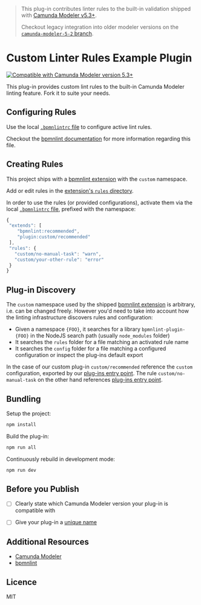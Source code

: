 > This plug-in contributes linter rules to the built-in validation shipped with [Camunda Modeler v5.3+](https://github.com/camunda/camunda-modeler/blob/develop/CHANGELOG.md#530). 
>
> Checkout legacy integration into older modeler versions on the [`camunda-modeler-5-2` branch](https://github.com/camunda/camunda-modeler-custom-linter-rules-plugin/tree/camunda-modeler-5-2).

# Custom Linter Rules Example Plugin

[![Compatible with Camunda Modeler version 5.3+](https://img.shields.io/badge/Camunda%20Modeler-5.3+-blue.svg)](https://github.com/camunda/camunda-modeler)

This plug-in provides custom lint rules to the built-in Camunda Modeler linting feature. Fork it to suite your needs.


## Configuring Rules

Use the local [`.bpmnlintrc` file](.bpmnlintrc) to configure active lint rules.

Checkout the [bpmnlint documentation](https://github.com/bpmn-io/bpmnlint#configuration) for more information regarding this file.


## Creating Rules

This project ships with a [bpmnlint extension](./bpmnlint-plugin-custom) with the `custom` namespace. 

Add or edit rules in the [extension's `rules` directory](./bpmnlint-plugin-custom/rules). 

In order to use the rules (or provided configurations), activate them via the local [`.bpmnlintrc` file](.bpmnlintrc), prefixed with the namespace: 

 ```javascript
{
  "extends": [
     "bpmnlint:recommended",
     "plugin:custom/recommended"
  ],
  "rules": {
    "custom/no-manual-task": "warn",
    "custom/your-other-rule": "error"
  }
}
```


## Plug-in Discovery

The `custom` namespace used by the shipped [bpmnlint extension](./bpmnlint-plugin-custom) is arbitrary, i.e. can be changed freely. However you'd need to take into account how the linting infrastructure discovers rules and configuration:

* Given a namespace `{FOO}`, it searches for a library `bpmnlint-plugin-{FOO}` in the NodeJS search path (usually `node_modules` folder)
* It searches the `rules` folder for a file matching an activated rule name
* It searches the `config` folder for a file matching a configured configuration or inspect the plug-ins default export

In the case of our custom plug-in `custom/recommended` reference the `custom` configuration, exported by our [plug-ins entry point](/bpmnlint-plugin-custom/index.js). The rule `custom/no-manual-task` on the other hand references [plug-ins entry point](/bpmnlint-plugin-custom/index.js).


## Bundling

Setup the project:

```sh
npm install
```

Build the plug-in:

```sh
npm run all
```

Continuously rebuild in development mode:

```sh
npm run dev
```

## Before you Publish

* [ ] Clearly state which Camunda Modeler version your plug-in is compatible with
* [ ] Give your plug-in a [unique name](./index.js)


## Additional Resources

* [Camunda Modeler](https://github.com/camunda/camunda-modeler)
* [bpmnlint](https://github.com/bpmn-io/bpmnlint)


## Licence

MIT
